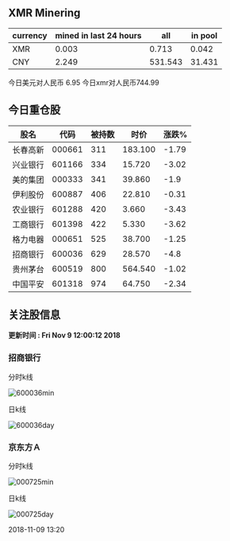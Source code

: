 ## XMR Minering

|currency|mined in last 24 hours|all|in pool|
|---|---|---|---|
|XMR|0.003|0.713|0.042|
|CNY|2.249|531.543|31.431|

今日美元对人民币 6.95	今日xmr对人民币744.99


## 今日重仓股 

|股名|代码|被持数|时价|涨跌%|
|---|---|---|---|---|
|长春高新|000661|311|183.100|-1.79|
|兴业银行|601166|334|15.720|-3.02|
|美的集团|000333|341|39.860|-1.9|
|伊利股份|600887|406|22.810|-0.31|
|农业银行|601288|420|3.660|-3.43|
|工商银行|601398|422|5.330|-3.62|
|格力电器|000651|525|38.700|-1.25|
|招商银行|600036|629|28.570|-4.8|
|贵州茅台|600519|800|564.540|-1.02|
|中国平安|601318|974|64.750|-2.34|

## 关注股信息
**更新时间 : Fri Nov  9 12:00:12 2018**
### 招商银行 
分时k线

![600036min](http://image.sinajs.cn/newchart/min/n/sh600036.gif)

日k线

![600036day](http://image.sinajs.cn/newchart/daily/n/sh600036.gif)

### 京东方Ａ 
分时k线

![000725min](http://image.sinajs.cn/newchart/min/n/sz000725.gif)

日k线

![000725day](http://image.sinajs.cn/newchart/daily/n/sz000725.gif)

2018-11-09 13:20